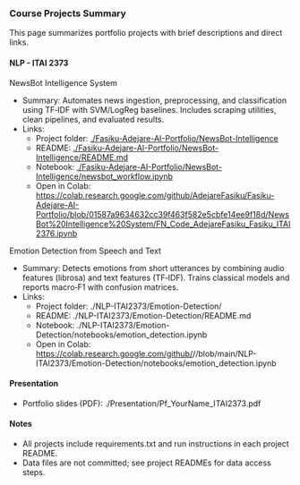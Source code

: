 ### Course Projects Summary

This page summarizes portfolio projects with brief descriptions and direct links.

#### NLP - ITAI 2373

NewsBot Intelligence System
- Summary: Automates news ingestion, preprocessing, and classification using TF‑IDF with SVM/LogReg baselines. Includes scraping utilities, clean pipelines, and evaluated results.
- Links: 
  - Project folder: [./Fasiku-Adejare-AI-Portfolio/NewsBot-Intelligence](https://github.com/AdejareFasiku/Fasiku-Adejare-AI-Portfolio/tree/cf5572ec9c95a1d511d6bf7f041a892266c854aa/NewsBot%20Intelligence%20System)
  - README: [./Fasiku-Adejare-AI-Portfolio/NewsBot-Intelligence/README.md ](https://github.com/AdejareFasiku/Fasiku-Adejare-AI-Portfolio/blob/01587a9634632cc39f463f582e5cbfe14ee9f18d/NewsBot%20Intelligence%20System/README.md)
  - Notebook: [./Fasiku-Adejare-AI-Portfolio/NewsBot-Intelligence/newsbot_workflow.ipynb](https://github.com/AdejareFasiku/Fasiku-Adejare-AI-Portfolio/blob/01587a9634632cc39f463f582e5cbfe14ee9f18d/NewsBot%20Intelligence%20System/FN_Code_AdejareFasiku_Fasiku_ITAI2376.ipynb)
  - Open in Colab: https://colab.research.google.com/github/AdejareFasiku/Fasiku-Adejare-AI-Portfolio/blob/01587a9634632cc39f463f582e5cbfe14ee9f18d/NewsBot%20Intelligence%20System/FN_Code_AdejareFasiku_Fasiku_ITAI2376.ipynb

Emotion Detection from Speech and Text
- Summary: Detects emotions from short utterances by combining audio features (librosa) and text features (TF‑IDF). Trains classical models and reports macro‑F1 with confusion matrices.
- Links:
  - Project folder: ./NLP-ITAI2373/Emotion-Detection/
  - README: ./NLP-ITAI2373/Emotion-Detection/README.md
  - Notebook: ./NLP-ITAI2373/Emotion-Detection/notebooks/emotion_detection.ipynb
  - Open in Colab: https://colab.research.google.com/github/<your-username>/<repo-name>/blob/main/NLP-ITAI2373/Emotion-Detection/notebooks/emotion_detection.ipynb


#### Presentation

- Portfolio slides (PDF): ./Presentation/Pf_YourName_ITAI2373.pdf

#### Notes

- All projects include requirements.txt and run instructions in each project README.
- Data files are not committed; see project READMEs for data access steps.
